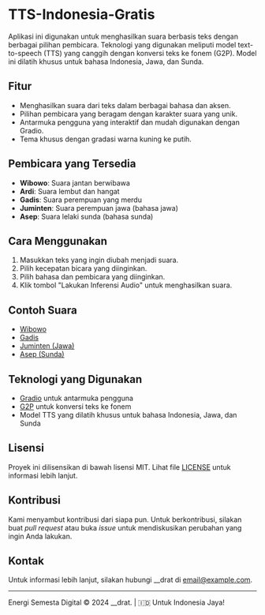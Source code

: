 # TTS-Indonesia-Gratis

Aplikasi ini digunakan untuk menghasilkan suara berbasis teks dengan berbagai pilihan pembicara. Teknologi yang digunakan meliputi model text-to-speech (TTS) yang canggih dengan konversi teks ke fonem (G2P). Model ini dilatih khusus untuk bahasa Indonesia, Jawa, dan Sunda.

## Fitur

- Menghasilkan suara dari teks dalam berbagai bahasa dan aksen.
- Pilihan pembicara yang beragam dengan karakter suara yang unik.
- Antarmuka pengguna yang interaktif dan mudah digunakan dengan Gradio.
- Tema khusus dengan gradasi warna kuning ke putih.

## Pembicara yang Tersedia

- **Wibowo**: Suara jantan berwibawa
- **Ardi**: Suara lembut dan hangat
- **Gadis**: Suara perempuan yang merdu
- **Juminten**: Suara perempuan jawa (bahasa jawa)
- **Asep**: Suara lelaki sunda (bahasa sunda)

## Cara Menggunakan

1. Masukkan teks yang ingin diubah menjadi suara.
2. Pilih kecepatan bicara yang diinginkan.
3. Pilih bahasa dan pembicara yang diinginkan.
4. Klik tombol "Lakukan Inferensi Audio" untuk menghasilkan suara.

## Contoh Suara

- [Wibowo](audio_samples/wibowo.wav)
- [Gadis](audio_samples/gadis.wav)
- [Juminten (Jawa)](audio_samples/juminten_jawa.wav)
- [Asep (Sunda)](audio_samples/asep_sunda.wav)

## Teknologi yang Digunakan

- [Gradio](https://gradio.app/) untuk antarmuka pengguna
- [G2P](https://github.com/kaldi-asr/g2p-seq2seq) untuk konversi teks ke fonem
- Model TTS yang dilatih khusus untuk bahasa Indonesia, Jawa, dan Sunda

## Lisensi

Proyek ini dilisensikan di bawah lisensi MIT. Lihat file [LICENSE](LICENSE) untuk informasi lebih lanjut.

## Kontribusi

Kami menyambut kontribusi dari siapa pun. Untuk berkontribusi, silakan buat _pull request_ atau buka _issue_ untuk mendiskusikan perubahan yang ingin Anda lakukan.

## Kontak

Untuk informasi lebih lanjut, silakan hubungi __drat di [email@example.com](mailto:email@example.com).

---

Energi Semesta Digital © 2024 __drat. | 🇮🇩 Untuk Indonesia Jaya!
